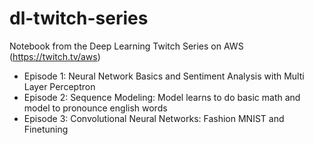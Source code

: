 # dl-twitch-series
Notebook from the Deep Learning Twitch Series on AWS (https://twitch.tv/aws)


* Episode 1: Neural Network Basics and Sentiment Analysis with Multi Layer Perceptron
* Episode 2: Sequence Modeling: Model learns to do basic math and model to pronounce english words
* Episode 3: Convolutional Neural Networks: Fashion MNIST and Finetuning 
 
